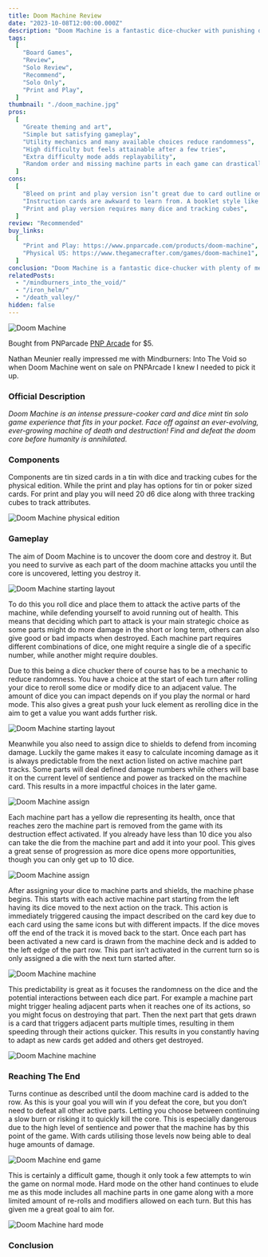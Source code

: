 ```yaml
---
title: Doom Machine Review
date: "2023-10-08T12:00:00.000Z"
description: "Doom Machine is a fantastic dice-chucker with punishing difficulty."
tags:
  [
    "Board Games",
    "Review",
    "Solo Review",
    "Recommend",
    "Solo Only",
    "Print and Play",
  ]
thumbnail: "./doom_machine.jpg"
pros:
  [
    "Greate theming and art",
    "Simple but satisfying gameplay",
    "Utility mechanics and many available choices reduce randomness",
    "High difficulty but feels attainable after a few tries",
    "Extra difficulty mode adds replayability",
    "Random order and missing machine parts in each game can drastically change the strategies required to win",
  ]
cons:
  [
    "Bleed on print and play version isn’t great due to card outline on both sides so need to trim other the side if printing duplex",
    "Instruction cards are awkward to learn from. A booklet style like Button Shy Games would have been better",
    "Print and play version requires many dice and tracking cubes",
  ]
review: "Recommended"
buy_links:
  [
    "Print and Play: https://www.pnparcade.com/products/doom-machine",
    "Physical US: https://www.thegamecrafter.com/games/doom-machine1",
  ]
conclusion: "Doom Machine is a fantastic dice-chucker with plenty of mechanics to reduce randomness. With some of the most satisfying gameplay I’ve had in a small game with nail-biting difficulty adding to replayability."
relatedPosts:
  - "/mindburners_into_the_void/"
  - "/iron_helm/"
  - "/death_valley/"
hidden: false
---
```


![Doom Machine](./dm_intro.jpg)

Bought from PNParcade [PNP Arcade](https://www.pnparcade.com/products/doom-machine) for $5.

Nathan Meunier really impressed me with Mindburners: Into The Void so when Doom Machine went on sale on PNPArcade I knew I needed to pick it up.

### Official Description

_Doom Machine is an intense pressure-cooker card and dice mint tin solo game experience that fits in your pocket. Face off against an ever-evolving, ever-growing machine of death and destruction! Find and defeat the doom core before humanity is annihilated._

### Components

Components are tin sized cards in a tin with dice and tracking cubes for the physical edition. While the print and play has options for tin or poker sized cards. For print and play you will need 20 d6 dice along with three tracking cubes to track attributes.

![Doom Machine physical edition](./dm_physical.jpeg)

### Gameplay

The aim of Doom Machine is to uncover the doom core and destroy it. But you need to survive as each part of the doom machine attacks you until the core is uncovered, letting you destroy it.

![Doom Machine starting layout](./dm_start.jpg)

To do this you roll dice and place them to attack the active parts of the machine, while defending yourself to avoid running out of health. This means that deciding which part to attack is your main strategic choice as some parts might do more damage in the short or long term, others can also give good or bad impacts when destroyed. Each machine part requires different combinations of dice, one might require a single die of a specific number, while another might require doubles.

Due to this being a dice chucker there of course has to be a mechanic to reduce randomness. You have a choice at the start of each turn after rolling your dice to reroll some dice or modify dice to an adjacent value. The amount of dice you can impact depends on if you play the normal or hard mode. This also gives a great push your luck element as rerolling dice in the aim to get a value you want adds further risk.

![Doom Machine starting layout](./dm_reroll.jpg)

Meanwhile you also need to assign dice to shields to defend from incoming damage. Luckily the game makes it easy to calculate incoming damage as it is always predictable from the next action listed on active machine part tracks. Some parts will deal defined damage numbers while others will base it on the current level of sentience and power as tracked on the machine card. This results in a more impactful choices in the later game.

![Doom Machine assign](./dm_shield.jpg)

Each machine part has a yellow die representing its health, once that reaches zero the machine part is removed from the game with its destruction effect activated. If you already have less than 10 dice you also can take the die from the machine part and add it into your pool. This gives a great sense of progression as more dice opens more opportunities, though you can only get up to 10 dice.

![Doom Machine assign](./dm_assign_dice.jpg)

After assigning your dice to machine parts and shields, the machine phase begins. This starts with each active machine part starting from the left having its dice moved to the next action on the track. This action is immediately triggered causing the impact described on the card key due to each card using the same icons but with different impacts. If the dice moves off the end of the track it is moved back to the start. Once each part has been activated a new card is drawn from the machine deck and is added to the left edge of the part row. This part isn’t activated in the current turn so is only assigned a die with the next turn started after.

![Doom Machine machine](./dm_defend.jpg)

This predictability is great as it focuses the randomness on the dice and the potential interactions between each dice part. For example a machine part might trigger healing adjacent parts when it reaches one of its actions, so you might focus on destroying that part. Then the next part that gets drawn is a card that triggers adjacent parts multiple times, resulting in them speeding through their actions quicker. This results in you constantly having to adapt as new cards get added and others get destroyed.

![Doom Machine machine](./dm_machine_add.jpg)

### Reaching The End

Turns continue as described until the doom machine card is added to the row. As this is your goal you will win if you defeat the core, but you don’t need to defeat all other active parts. Letting you choose between continuing a slow burn or risking it to quickly kill the core. This is especially dangerous due to the high level of sentience and power that the machine has by this point of the game. With cards utilising those levels now being able to deal huge amounts of damage.

![Doom Machine end game](./dm_doom_machine_end.jpg)

This is certainly a difficult game, though it only took a few attempts to win the game on normal mode. Hard mode on the other hand continues to elude me as this mode includes all machine parts in one game along with a more limited amount of re-rolls and modifiers allowed on each turn. But this has given me a great goal to aim for.

![Doom Machine hard mode](./dm_hard_mode.jpg)

### Conclusion
